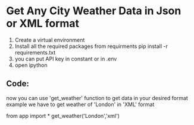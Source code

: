 # Get Any City Weather Data in Json or XML format

1. Create a virtual environment
2. Install all the required packages from requirments
pip install -r requirements.txt
3. you can put API key in constant or in .env
4. open ipython

## Code:


now you can use 'get_weather' function to get data in your desired format
example
we have to get weather of 'London' in 'XML' format


from app import *
get_weather('London','xml')
